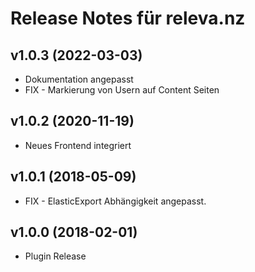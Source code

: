 # Release Notes für releva.nz

## v1.0.3 (2022-03-03)

- Dokumentation angepasst
- FIX - Markierung von Usern auf Content Seiten

## v1.0.2 (2020-11-19)

- Neues Frontend integriert

## v1.0.1 (2018-05-09)

- FIX - ElasticExport Abhängigkeit angepasst.


## v1.0.0 (2018-02-01)

- Plugin Release